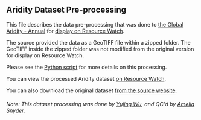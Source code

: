 ## Aridity Dataset Pre-processing
This file describes the data pre-processing that was done to [the Global Aridity - Annual](http://www.cgiar-csi.org/data/global-aridity-and-pet-database) for [display on Resource Watch](https://resourcewatch.org/data/explore/43d9dac0-88be-4db1-b71e-482756220817).

The source provided the data as a GeoTIFF file within a zipped folder. The GeoTIFF inside the zipped folder was not modified from the original version for display on Resource Watch.

Please see the [Python script](https://github.com/resource-watch/data-pre-processing/blob/master/cli_030_rw1_aridity/cli_030_rw1_aridity_processing.py) for more details on this processing.

You can view the processed Aridity dataset [on Resource Watch](https://resourcewatch.org/data/explore/43d9dac0-88be-4db1-b71e-482756220817).

You can also download the original dataset [from the source website](https://cgiarcsi.community/2019/01/24/global-aridity-index-and-potential-evapotranspiration-climate-database-v2/).

###### Note: This dataset processing was done by [Yujing Wu](https://www.wri.org/profile/yujing-wu), and QC'd by [Amelia Snyder](https://www.wri.org/profile/amelia-snyder).
